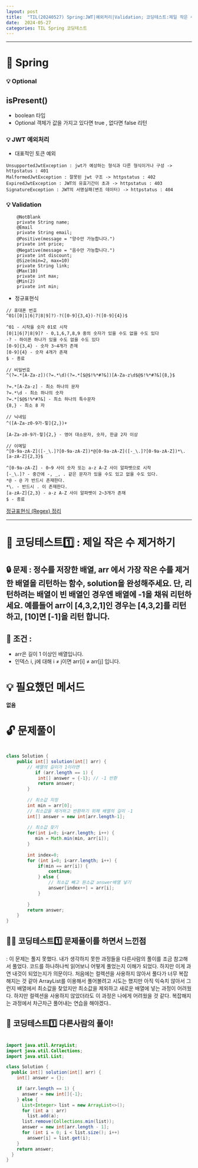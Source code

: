 ```yaml
---
layout: post
title:  "TIL(20240527) Spring:JWT|예외처리|Validation; 코딩테스트:제일 작은 수 제거하기;"
date:  2024-05-27
categories: TIL Spring 코딩테스트
---
```


---------------------------------------------------------------------


# 📌 Spring 

### 💡 Optional
## isPresent() 
- boolean 타입
- Optional 객체가 값을 가지고 있다면 true , 없다면 false 리턴

### 💡 JWT 예외처리
- 대표적인 토큰 예외 

```
UnsupportedJwtException : jwt가 예상하는 형식과 다른 형식이거나 구성 -> httpstatus : 401
MalformedJwtException : 잘못된 jwt 구조 -> httpstatus : 402
ExpiredJwtException : JWT의 유효기간이 초과 -> httpstatus : 403
SignatureException : JWT의 서명실패(변조 데이터) -> httpstatus : 404
```

### 💡 Validation
```
    @NotBlank 
    private String name;
    @Email
    private String email;
    @Positive(message = "양수만 가능합니다.")
    private int price;
    @Negative(message = "음수만 가능합니다.")
    private int discount;
    @Size(min=2, max=10)
    private String link;
    @Max(10)
    private int max;
    @Min(2)
    private int min;
```

- 정규표현식

```
// 휴대폰 번호
^01([0|1|6|7|8|9]?)-?([0-9]{3,4})-?([0-9]{4})$

^01 - 시작을 숫자 01로 시작
[0|1|6|7|8|9]? - 0,1,6,7,8,9 중의 숫자가 있을 수도 없을 수도 있다
-? - 하이픈 하나가 있을 수도 없을 수도 있다
[0-9]{3,4} - 숫자 3~4개가 존재
[0-9]{4} - 숫자 4개가 존재
$ - 종료

// 비밀번호 
^(?=.*[A-Za-z])(?=.*\d)(?=.*[$@$!%*#?&])[A-Za-z\d$@$!%*#?&]{8,}$

?=.*[A-Za-z] - 최소 하나의 문자
?=.*\d - 최소 하나의 숫자
?=.*[$@$!%*#?&] - 최소 하나의 특수문자
{8,} - 최소 8 자

// 닉네임
^([A-Za-z0-9가-힣]{2,})+

[A-Za-z0-9가-힣]{2,} - 영어 대소문자, 숫자, 한글 2자 이상

// 이메일
^[0-9a-zA-Z]([-_\.]?[0-9a-zA-Z])*@[0-9a-zA-Z]([-_\.]?[0-9a-zA-Z])*\.[a-zA-Z]{2,3}$

^[0-9a-zA-Z] - 0~9 사이 숫자 또는 a-z A-Z 사이 알파벳으로 시작 
[-_\.]? - 중간에 -, _, . 같은 문자가 있을 수도 있고 없을 수도 있다.
*@ - @ 가 반드시 존재한다.
*\. - 반드시 . 이 존재한다.
[a-zA-Z]{2,3} - a-z A-Z 사이 알파벳이 2~3개가 존재
$ - 종료
```


[정규표현식 (Regex) 정리](https://hamait.tistory.com/342)



---------------------------------------------------------------------

# 📌 코딩테스트1️⃣ : 제일 작은 수 제거하기

## 🔒 문제 : 정수를 저장한 배열, arr 에서 가장 작은 수를 제거한 배열을 리턴하는 함수, solution을 완성해주세요. 단, 리턴하려는 배열이 빈 배열인 경우엔 배열에 -1을 채워 리턴하세요. 예를들어 arr이 [4,3,2,1]인 경우는 [4,3,2]를 리턴 하고, [10]면 [-1]을 리턴 합니다.

## 🚫 조건 : 
- arr은 길이 1 이상인 배열입니다.
- 인덱스 i, j에 대해 i ≠ j이면 arr[i] ≠ arr[j] 입니다.


# 💡 필요했던 메서드
**없음**


# 🔓 문제풀이

```java

class Solution {
    public int[] solution(int[] arr) {
        // 배열의 길이가 1이라면 
           if (arr.length == 1) {
            int[] answer = {-1}; // -1 반환
            return answer;
        }
        
        // 최소값 지정
        int min = arr[0];
        // 최소값을 제거하고 반환하기 위해 배열의 길이 -1
        int[] answer = new int[arr.length-1];
        
        // 최소값 찾기
        for(int i=0; i<arr.length; i++) {
           min = Math.min(min, arr[i]);
        }
        
        int index=0;
        for (int i=0; i<arr.length; i++) {
            if(min == arr[i]) { 
                continue;
            } else {
                // 최소값 빼고 원소값 answer배열 넣기
                answer[index++] = arr[i]; 
            }
            
        }
        return answer;
    }
}

```


## 🤷‍♀️ 코딩테스트1️⃣ 문제풀이를 하면서 느낀점
: 이 문제는 풀지 못했다. 내가 생각하지 못한 과정들을 다른사람의 풀이를 조금 참고해서 풀었다.
코드를 하나하나씩 읽어보니 어떻게 풀었는지 이해가 되었다. 하지만 이게 과연 내것이 되었는지가 의문이다.
처음에는 컬렉션을 사용하지 않아서 풀다가 너무 복잡해지는 것 같아 ArrayList를 이용해서 풀어볼려고 시도는 했지만 아직 익숙치 않아서 그런지 
배열에서 최소값을 찾았지만 최소값을 제외하고 새로운 배열에 넣는 과정이 어려웠다. 하지만 컬렉션을 사용하지 않았더라도 이 과정은 나에게 어려웠을 것 같다. 복잡해지는 과정에서 차근차근 풀어내는 연습을 해야겠다.. 


## 🎈 코딩테스트1️⃣ 다른사람의 풀이! 

```java

import java.util.ArrayList;
import java.util.Collections;
import java.util.List;

class Solution {
  public int[] solution(int[] arr) {
    int[] answer = {};

    if (arr.length == 1) {
      answer = new int[]{-1};
    } else {
      List<Integer> list = new ArrayList<>();
      for (int a : arr)
        list.add(a);
      list.remove(Collections.min(list));
      answer = new int[arr.length - 1];
      for (int i = 0; i < list.size(); i++)
        answer[i] = list.get(i);
    }
    return answer;
  }
}

```





